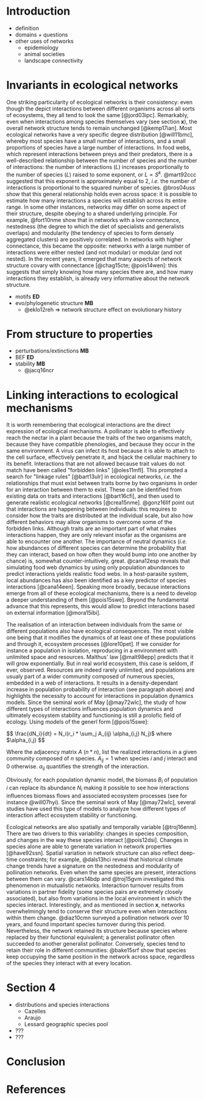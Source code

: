 # Introduction

- definition
- domains + questions
- other uses of networks
    - epidemiology
    - animal societies
    - landscape connectivity

# Invariants in ecological networks

One striking particularity of ecological networks is their consistency:
even though the depict interactions between different organisms across all
sorts of ecosystems, they all tend to look the same [@jord03ipc]. Remarkably,
even when interactions among species themselves vary (see section **x**),
the overall network structure tends to remain unchanged [@kemp17ian]. Most
ecological networks have a very specific degree distribution [@will11bmc],
whereby most species have a small number of interactions, and a small
proportions of species have a large number of interactions. In food webs,
which represent interactions between preys and their predators, there is a
well-described relationship between the number of species and the number of
interactions: the number of interactions ($L$) increases proportionally to the
number of species ($L$) raised to some exponent, or $L \propto S^k$. @mart92ccc
suggested that this exponent is approximately equal to 2, *i.e.* the number
of interactions is proportional to the squared number of species. @bros04uss
show that this general relationship holds even across space: it is possible
to estimate how many interactions a species will establish across its entire
range. In some other instances, networks may differ on some aspect of their
structure, despite obeying to a shared underlying principle. For example,
@fort10nme show that in networks with a low connectance, nestedness (the
degree to which the diet of specialists and generalists overlaps) and
modularity (the tendency of species to form densely aggregated clusters)
are positively correlated. In networks with higher connectance, this became
the opposite: networks with a large number of interactions were either nested
(and not modular) or modular (and not nested). In the recent years, it emerged
that many aspects of network structure covary with connectance [@chag15cte;
@pois14wen]: this suggests that simply knowing how many species there are,
and how many interactions they establish, is already very informative about
the network structure.

- motifs **ED**
- evo/phylogenetic structure **MB**
    - @eklo12reh => network structure effect on evolutionary history

# From structure to properties

- perturbations/extinctions **MB**
- BEF **ED**
- stability **MB**
    - @jacq16ncr

# Linking interactions to ecological mechanisms

It is worth remembering that ecological interactions are the direct
expression of ecological mechanisms. A pollinator is able to effectively
reach the nectar in a plant because the traits of the two organisms match,
because they have compatible phenologies, and because they occur in the same
environment. A virus can infect its host because it is able to attach to the
cell surface, effectively penetrate it, and hijack the cellular machinery
to its benefit. Interactions that are not allowed because trait values do
not match have been called "forbidden links" [@oles11mfl]. This prompted
a search for "linkage rules" [@bart13ulr] in ecological networks, *i.e.*
the relationships that must exist between traits borne by two organisms
in order for an interaction between them to exist. These can be identified
from existing data on traits and interactions [@bart16cfi], and then used
to generate realistic ecological networks [@crea15nme]. @gonz16llf point out
that interactions are happening between individuals: this requires to consider
how the traits are distributed at the individual scale, but also how different
behaviors may allow organisms to overcome some of the forbidden links. Although
traits are an important part of what makes interactions happen, they are only
relevant insofar as the organisms are able to encounter one another. The
importance of neutral dynamics (*i.e.* how abundances of different species
can determine the probability that they can interact, based on how often they
would bump into one another by chance) is, somewhat counter-intuitively,
great. @cana12esp reveals that simulating food web dynamics by using only
population abundances to predict interactions yields realistic food webs. In
a host-parasite system, local abundances has also been identified as a
key predictor of species interactions [@cana14een]. Speaking more broadly,
because interactions emerge from all of these ecological mechanisms, there
is a need to develop a deeper understanding of them [@pois15swe]. Beyond
the fundamental advance that this represents, this would allow to predict
interactions based on external information [@mora15ibi].

The realisation of an interaction between individuals from the same or different
populations also have ecological consequences. The most visible one being that
it modifies the dynamics of at least one of these populations and through it,
ecosystem processes [@lore10pet]. If we consider for instance a population in
isolation, reproducing in a environment with unlimited space and resources.
Malthus' law [@malt98epp] predicts that it will grow exponentially. But in real
world ecosystem, this case is seldom, if ever, observed. Resources are indeed
rarely unlimited, and populations are usualy part of a wider community composed
of numerous species, embedded in a web of interactions. It results in a
density-dependant increase in population probability of interaction (see paragraph
above) and highlights the necessity to account for interactions in population
dynamics models. Since the seminal work of May [@may72wlc], the study of how
different types of interactions influences population dynamics and ultimately
ecosystem stability and functioning is still a prolofic field of ecology. Using
models of the generl form [@pois15swe]:

$$
\frac{dN_i}{dt} = N_i(r_i * \sum_j A_{ij} \alpha_{i,j} N_j)$ where $\alpha_{i,j}
$$

Where the adjacency matrix $A$ ($n*n$), list the realized interactions in a given community composed of $n$ species. $A_{ij} = 1$ when species $i$ and $j$
interact and $0$ otherwise. $\alpha_{ij}$ quantifies the strength of the interaction.

Obviously, for
each population dynamic model, the biomass $B_i$ of population $i$ can replace
its abundance $N_i$ making it possible to see how interactions influences
biomass flows and associated ecosystem processes (see for instance @will07hyi).
Since the seminal work of May [@may72wlc], several studies have used this type
of models to analyze how different types of interaction affect ecosystem
stability or functioning.

Ecological networks are also spatially and temporally variable
[@troj16enm]. There are two drivers to this variability: changes in
species composition, and changes in the way these species interact
[@pois12dsi]. Changes in species alone are able to generate variation in
network properties [@have92ssn]. Spatial variation in network structure can
also reflect deep-time constraints; for example, @dals13hci reveal that
historical climate change trends have a signature on the nestedness and
modularity of pollination networks. Even when the same species are present,
interactions between them can vary. @cars14bdp and @troj15gvm investigated
this phenomenon in mutualistic networks. Interaction turnover results from
variations in partner fidelity (some species pairs are extremely closely
associated), but also from variations in the local environment in which the
species interact. Interestingly, and as mentioned in section **x**, networks
overwhelmingly tend to conserve their structure even when interactions
within them change. @diaz10cmn surveyed a pollination network over 10 years,
and found important species turnover during this period. Nevertheless,
the network retained its structure because species where replaced by their
functional equivalent; a generalist pollinator often succeeded to another
generalist pollinator. Conversely, species tend to retain their role in
different communities: @bake15srf show that species keep occupying the same
position in the network across space, regardless of the species they interact
with at every location.

# Section 4

- distributions and species interactions
    - Cazelles
    - Araujo
    - Lessard geographic species pool
- ???
- ???

# Conclusion

# References
